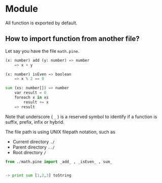 # Module
All function is exported by default.  
## How to import function from another file?
Let say you have the file `math.pine`.

```python
(x: number) add (y: number) => number
    => x + y

(x: number) isEven => boolean
    => x % 2 == 0

sum (xs: number[]) => number
    var result = 0
    foreach x in xs
        result += x
    => result
```

Note that underscore ( `_` ) is a reserved symbol to identify if a function is suffix, prefix, infix or hybrid.

The file path is using UNIX filepath notation, such as
- Current directory `./`  
- Parent directory `../`
- Root directory `/`
```python
from ./math.pine import _add_ , _isEven_ , sum_


-> print sum [1,2,3] toString

```